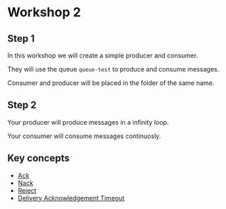 # Workshop 2

## Step 1

In this workshop we will create a simple producer and consumer.

They will use the queue `queue-test` to produce and consume messages.

Consumer and producer will be placed in the folder of the same name.

## Step 2

Your producer will produce messages in a infinity loop.

Your consumer will consume messages continuosly.

## Key concepts

- [Ack](https://www.rabbitmq.com/amqp-0-9-1-reference.html#basic.ack)
- [Nack](https://www.rabbitmq.com/amqp-0-9-1-reference.html#basic.nack)
- [Reject](https://www.rabbitmq.com/amqp-0-9-1-reference.html#basic.reject)
- [Delivery Acknowledgement Timeout](https://www.rabbitmq.com/consumers.html#acknowledgement-timeout)
